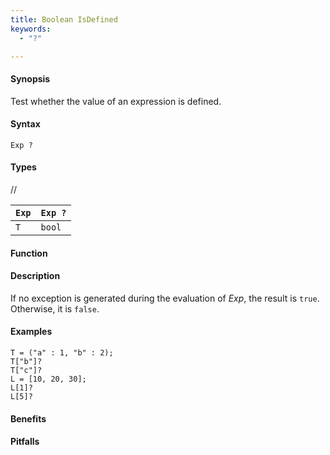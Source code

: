 ```yaml
---
title: Boolean IsDefined
keywords:
  - "?"

---
```


#### Synopsis

Test whether the value of an expression is defined.

#### Syntax

`Exp ?`

#### Types

//

| `Exp` | `Exp ?`  |
| --- | --- |
|  `T`   |   `bool`      |


#### Function

#### Description

If no exception is generated during the evaluation of _Exp_, 
the result is `true`. Otherwise, it is `false`.

#### Examples

```rascal-shell
T = ("a" : 1, "b" : 2);
T["b"]?
T["c"]?
L = [10, 20, 30];
L[1]?
L[5]?
```

#### Benefits

#### Pitfalls

